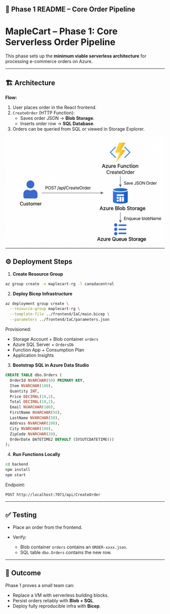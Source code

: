
## 📘 Phase 1 README – Core Order Pipeline

# MapleCart – Phase 1: Core Serverless Order Pipeline

This phase sets up the **minimum viable serverless architecture** for processing e-commerce orders on Azure.  

---

## 🏗️ Architecture

**Flow:**
1. User places order in the React frontend.
2. `CreateOrder` (HTTP Function):
   - Saves order JSON → **Blob Storage**.
   - Inserts order row → **SQL Database**.
3. Orders can be queried from SQL or viewed in Storage Explorer.

![Phase 1 Diagram](./phase1-architecture.png)

---

## ⚙️ Deployment Steps

1. **Create Resource Group**
```bash
az group create -n maplecart-rg -l canadacentral
````

2. **Deploy Bicep Infrastructure**

```bash
az deployment group create \
  --resource-group maplecart-rg \
  --template-file ../frontend/IaC/main.bicep \
  --parameters ../frontend/IaC/parameters.json
```

Provisioned:

* Storage Account + Blob container `orders`
* Azure SQL Server + `OrdersDb`
* Function App + Consumption Plan
* Application Insights

3. **Bootstrap SQL in Azure Data Studio**

```sql
CREATE TABLE dbo.Orders (
  OrderId NVARCHAR(50) PRIMARY KEY,
  Item NVARCHAR(100),
  Quantity INT,
  Price DECIMAL(10,2),
  Total DECIMAL(10,2),
  Email NVARCHAR(100),
  FirstName NVARCHAR(50),
  LastName NVARCHAR(50),
  Address NVARCHAR(200),
  City NVARCHAR(100),
  ZipCode NVARCHAR(20),
  OrderDate DATETIME2 DEFAULT (SYSUTCDATETIME())
);
```

4. **Run Functions Locally**

```bash
cd backend
npm install
npm start
```

Endpoint:

```http
POST http://localhost:7071/api/CreateOrder
```

---

## ✅ Testing

* Place an order from the frontend.
* Verify:

  * Blob container `orders` contains an `ORDER-xxxx.json`.
  * SQL table `dbo.Orders` contains the new row.

---

## 🎯 Outcome

Phase 1 proves a small team can:

* Replace a VM with serverless building blocks.
* Persist orders reliably with **Blob + SQL**.
* Deploy fully reproducible infra with **Bicep**.

````

